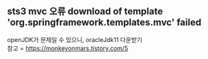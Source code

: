 ## sts3 mvc 오류 download of template 'org.springframework.templates.mvc' failed  
openJDK가 문제일 수 있으니, oracleJdk11 다운받기  
참고 = https://monkeyonmars.tistory.com/5  
